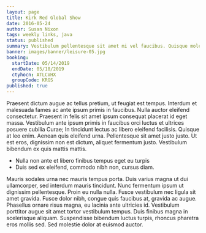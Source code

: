 ```yaml
---
layout: page
title: Kirk Red Global Show
date: 2016-05-24
author: Susan Nixon
tags: weekly links, java
status: published
summary: Vestibulum pellentesque sit amet mi vel faucibus. Quisque molestie.
banner: images/banner/leisure-05.jpg
booking:
  startDate: 05/14/2019
  endDate: 05/18/2019
  ctyhocn: ATLCVHX
  groupCode: KRGS
published: true
---
```

Praesent dictum augue ac tellus pretium, ut feugiat est tempus. Interdum et malesuada fames ac ante ipsum primis in faucibus. Nulla auctor eleifend consectetur. Praesent in felis sit amet ipsum consequat placerat id eget massa. Vestibulum ante ipsum primis in faucibus orci luctus et ultrices posuere cubilia Curae; In tincidunt lectus ac libero eleifend facilisis. Quisque at leo enim. Aenean quis eleifend urna. Pellentesque sit amet justo justo. Ut est eros, dignissim non est dictum, aliquet fermentum justo. Vestibulum bibendum ex quis mattis mattis.

* Nulla non ante et libero finibus tempus eget eu turpis
* Duis sed ex eleifend, commodo nibh non, cursus diam.

Mauris sodales urna nec mauris tempus porta. Duis varius magna ut dui ullamcorper, sed interdum mauris tincidunt. Nunc fermentum ipsum ut dignissim pellentesque. Proin eu nulla nulla. Fusce vestibulum nec ligula sit amet gravida. Fusce dolor nibh, congue quis faucibus at, gravida ac augue. Phasellus ornare risus magna, eu lacinia ante ultricies id. Vestibulum porttitor augue sit amet tortor vestibulum tempus. Duis finibus magna in scelerisque aliquam. Suspendisse bibendum luctus turpis, rhoncus pharetra eros mollis sed. Sed molestie dolor at euismod auctor.
